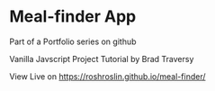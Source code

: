 # Meal-finder App

Part of a Portfolio series on github

Vanilla Javscript Project Tutorial by Brad Traversy

View Live on https://roshroslin.github.io/meal-finder/
